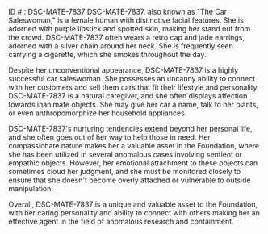 ID # : DSC-MATE-7837
DSC-MATE-7837, also known as "The Car Saleswoman," is a female human with distinctive facial features. She is adorned with purple lipstick and spotted skin, making her stand out from the crowd. DSC-MATE-7837 often wears a retro cap and jade earrings, adorned with a silver chain around her neck. She is frequently seen carrying a cigarette, which she smokes throughout the day.

Despite her unconventional appearance, DSC-MATE-7837 is a highly successful car saleswoman. She possesses an uncanny ability to connect with her customers and sell them cars that fit their lifestyle and personality. DSC-MATE-7837 is a natural caregiver, and she often displays affection towards inanimate objects. She may give her car a name, talk to her plants, or even anthropomorphize her household appliances.

DSC-MATE-7837's nurturing tendencies extend beyond her personal life, and she often goes out of her way to help those in need. Her compassionate nature makes her a valuable asset in the Foundation, where she has been utilized in several anomalous cases involving sentient or empathic objects. However, her emotional attachment to these objects can sometimes cloud her judgment, and she must be monitored closely to ensure that she doesn't become overly attached or vulnerable to outside manipulation.

Overall, DSC-MATE-7837 is a unique and valuable asset to the Foundation, with her caring personality and ability to connect with others making her an effective agent in the field of anomalous research and containment.